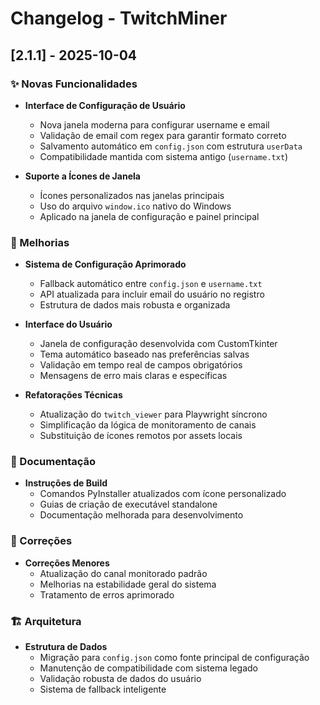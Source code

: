 # Changelog - TwitchMiner

## [2.1.1] - 2025-10-04

### ✨ Novas Funcionalidades

- **Interface de Configuração de Usuário**
  - Nova janela moderna para configurar username e email
  - Validação de email com regex para garantir formato correto
  - Salvamento automático em `config.json` com estrutura `userData`
  - Compatibilidade mantida com sistema antigo (`username.txt`)

- **Suporte a Ícones de Janela**
  - Ícones personalizados nas janelas principais
  - Uso do arquivo `window.ico` nativo do Windows
  - Aplicado na janela de configuração e painel principal

### 🔧 Melhorias

- **Sistema de Configuração Aprimorado**
  - Fallback automático entre `config.json` e `username.txt`
  - API atualizada para incluir email do usuário no registro
  - Estrutura de dados mais robusta e organizada

- **Interface do Usuário**
  - Janela de configuração desenvolvida com CustomTkinter
  - Tema automático baseado nas preferências salvas
  - Validação em tempo real de campos obrigatórios
  - Mensagens de erro mais claras e específicas

- **Refatorações Técnicas**
  - Atualização do `twitch_viewer` para Playwright síncrono
  - Simplificação da lógica de monitoramento de canais
  - Substituição de ícones remotos por assets locais

### 📝 Documentação

- **Instruções de Build**
  - Comandos PyInstaller atualizados com ícone personalizado
  - Guias de criação de executável standalone
  - Documentação melhorada para desenvolvimento

### 🐛 Correções

- **Correções Menores**
  - Atualização do canal monitorado padrão
  - Melhorias na estabilidade geral do sistema
  - Tratamento de erros aprimorado

### 🏗️ Arquitetura

- **Estrutura de Dados**
  - Migração para `config.json` como fonte principal de configuração
  - Manutenção de compatibilidade com sistema legado
  - Validação robusta de dados do usuário
  - Sistema de fallback inteligente
